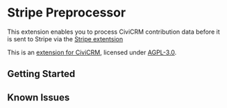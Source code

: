 # Stripe Preprocessor
This extension enables you to process CiviCRM contribution data before it is sent to Stripe via the [Stripe extentsion]

This is an [extension for CiviCRM](https://docs.civicrm.org/sysadmin/en/latest/customize/extensions/), licensed under [AGPL-3.0](LICENSE.txt).

## Getting Started



## Known Issues

[Stripe extentsion]: https://lab.civicrm.org/extensions/stripe
